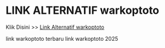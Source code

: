 # LINK ALTERNATIF warkoptoto

Klik Disini >> <a href="https://linksto.pages.dev/">Link Alternatif warkoptoto </a>

link warkoptoto terbaru
link warkoptoto 2025